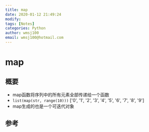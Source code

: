 ```yaml
---
title: map
date: 2020-01-12 21:49:24
modify: 
tags: [Notes]
categories: Python
author: wmsj100
email: wmsj100@hotmail.com
---
```


# map

## 概要

- map函数将序列中的所有元素全部传递给一个函数
- `list(map(str, range(10)))` ['0', '1', '2', '3', '4', '5', '6', '7', '8', '9']
- map生成的也是一个可迭代对象

## 参考

